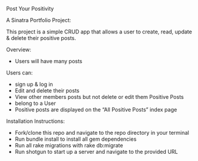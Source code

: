 Post Your Positivity

A Sinatra Portfolio Project:

This project is a simple CRUD app that allows a user to create, read, update & delete their positive posts. 

Overview:
- Users will have many posts

Users can: 
- sign up & log in
- Edit and delete their posts
- View other members posts but not delete or edit them
Positive Posts
- belong to a User
- Positive posts are displayed on the “All Positive Posts” index page

Installation Instructions:
- Fork/clone this repo and navigate to the repo directory in your terminal
- Run bundle install to install all gem dependencies 
- Run all rake migrations with rake db:migrate
- Run shotgun to start up a server and navigate to the provided URL
